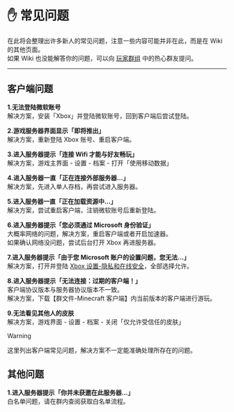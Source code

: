 <!-- guide/question -->

# ✋ 常见问题

在此将会整理出许多新人的常见问题，注意一些内容可能并非在此，而是在 Wiki 的其他页面。</br>
如果 Wiki 也没能解答你的问题，可以向 [玩家群组](community/players/groups) 中的热心群友提问。

---

## 客户端问题

**1.无法登陆微软账号** <br/>
解决方案，安装「Xbox」并登陆微软账号，回到客户端后尝试登陆。

**2.游戏服务器界面显示「即将推出」** <br/>
解决方案，重新登陆 Xbox 账号、重启客户端。

**3.进入服务器提示「连接 Wifi 才能与好友畅玩」** <br/>
解决方案，游戏主界面 - 设置 - 档案 - 打开「使用移动数据」

**4.进入服务器一直「正在连接外部服务器...」** <br/>
解决方案，先进入单人存档，再尝试进入服务器。

**5.进入服务器一直「正在加载资源中...」** <br/>
解决方案，尝试重启客户端，注销微软账号后重新登陆。

**6.进入服务器提示「您必须通过 Microsoft 身份验证」** <br/>
大概率网络的问题，解决方案，重启客户端或者开启加速器。<br/>
如果确认网络没问题，尝试后台打开 Xbox 再进服务器。

**7.进入服务器提示「由于您 Microsoft 账户的设置问题，您无法...」** <br/>
解决方案，打开并登陆 [Xbox 设置-隐私和在线安全](https://account.xbox.com/zh-cn/Settings?rtc=1&wa=wsignin1.0&activetab=main:privilegetab)，全部选择允许。

**8.进入服务器提示「无法连接：过期的客户端！」** <br/>
客户端协议版本与服务器协议版本不一致。<br/>
解决方案，下载【群文件-Minecraft 客户端】内当前版本的客户端进行游玩。

**9.无法看见其他人的皮肤** <br/>
解决方案，游戏界面 - 设置 - 档案 - 关闭「仅允许受信任的皮肤」

> [!WARNING]
> 这里列出客户端常见问题，解决方案不一定能准确处理所存在的问题。

## 其他问题

**1.进入服务器提示「你并未获邀在此服务器...」** <br/>
白名单问题，请在群内查阅获取白名单流程。
